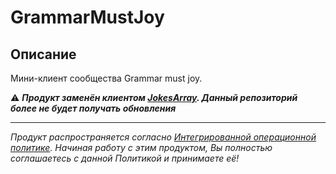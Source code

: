 # GrammarMustJoy

## Описание

Мини-клиент сообщества Grammar must joy.

:warning: ***Продукт заменён клиентом [JokesArray](https://adslbarxatov.github.io/JokesArray).
Данный репозиторий более не будет получать обновления***

---

*Продукт распространяется согласно [Интегрированной операционной политике](https://adslbarxatov.github.io/IOP/ru).
Начиная работу с этим продуктом, Вы полностью соглашаетесь с данной Политикой и принимаете её!*
